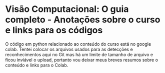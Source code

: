 # Visão Computacional: O guia completo - Anotações sobre o curso e links para os códigos

O código em python relacionado ao conteúdo do curso está no google colab. Tentei colocar os arquivos usados para as detecções e reconhecimentos aqui no Git mas há um limite de tamanho de arquivo e ficou inviável o upload, portanto vou deixar meus breves resumos sobre o conteúdo e links para o Colab.
